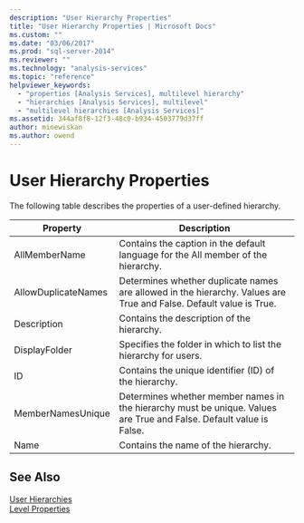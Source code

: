 ```yaml
---
description: "User Hierarchy Properties"
title: "User Hierarchy Properties | Microsoft Docs"
ms.custom: ""
ms.date: "03/06/2017"
ms.prod: "sql-server-2014"
ms.reviewer: ""
ms.technology: "analysis-services"
ms.topic: "reference"
helpviewer_keywords: 
  - "properties [Analysis Services], multilevel hierarchy"
  - "hierarchies [Analysis Services], multilevel"
  - "multilevel hierarchies [Analysis Services]"
ms.assetid: 344af8f8-12f3-48c0-b934-4503779d37ff
author: minewiskan
ms.author: owend
---
```

# User Hierarchy Properties
  The following table describes the properties of a user-defined hierarchy.  
  
|Property|Description|  
|--------------|-----------------|  
|AllMemberName|Contains the caption in the default language for the All member of the hierarchy.|  
|AllowDuplicateNames|Determines whether duplicate names are allowed in the hierarchy. Values are True and False. Default value is True.|  
|Description|Contains the description of the hierarchy.|  
|DisplayFolder|Specifies the folder in which to list the hierarchy for users.|  
|ID|Contains the unique identifier (ID) of the hierarchy.|  
|MemberNamesUnique|Determines whether member names in the hierarchy must be unique. Values are True and False. Default value is False.|  
|Name|Contains the name of the hierarchy.|  
  
## See Also  
 [User Hierarchies](user-hierarchies.md)   
 [Level Properties](user-hierarchies-level-properties.md)  
  
  
